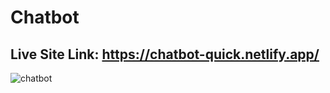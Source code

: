 # Chatbot

## Live Site Link: https://chatbot-quick.netlify.app/
![chatbot](https://user-images.githubusercontent.com/79104097/143258742-5b2436a7-aefe-4898-9b95-f5f44bbeb6ae.png)
